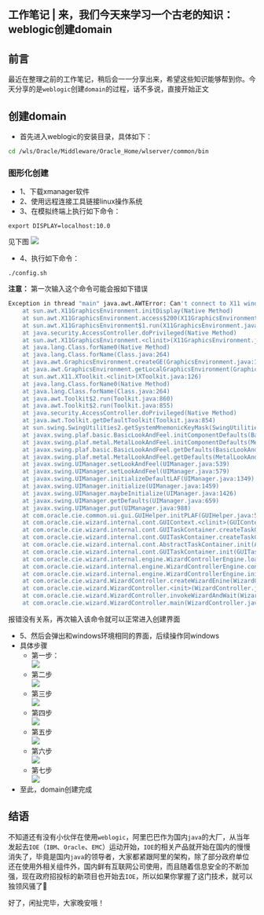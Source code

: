 ## 工作笔记 | 来，我们今天来学习一个古老的知识：weblogic创建domain

## 前言

最近在整理之前的工作笔记，稍后会一一分享出来，希望这些知识能够帮到你。今天分享的是`weblogic`创建`domain`的过程，话不多说，直接开始正文





## 创建domain

- 首先进入weblogic的安装目录，具体如下：
```sh
cd /wls/Oracle/Middleware/Oracle_Home/wlserver/common/bin
```

### 图形化创建
- 1、下载xmanager软件
- 2、使用远程连接工具链接linux操作系统
- 3、在模拟终端上执行如下命令：
```
export DISPLAY=localhost:10.0
```
见下图
![](https://gitee.com/sysker/picBed/raw/master/images/weblogic-linux-01.png)

- 4、执行如下命令：
```
./config.sh
```
**注意：** 第一次输入这个命令可能会报如下错误
```sh
Exception in thread "main" java.awt.AWTError: Can't connect to X11 window server using 'localhost:10.0' as the value of the DISPLAY variable.
	at sun.awt.X11GraphicsEnvironment.initDisplay(Native Method)
	at sun.awt.X11GraphicsEnvironment.access$200(X11GraphicsEnvironment.java:65)
	at sun.awt.X11GraphicsEnvironment$1.run(X11GraphicsEnvironment.java:115)
	at java.security.AccessController.doPrivileged(Native Method)
	at sun.awt.X11GraphicsEnvironment.<clinit>(X11GraphicsEnvironment.java:74)
	at java.lang.Class.forName0(Native Method)
	at java.lang.Class.forName(Class.java:264)
	at java.awt.GraphicsEnvironment.createGE(GraphicsEnvironment.java:103)
	at java.awt.GraphicsEnvironment.getLocalGraphicsEnvironment(GraphicsEnvironment.java:82)
	at sun.awt.X11.XToolkit.<clinit>(XToolkit.java:126)
	at java.lang.Class.forName0(Native Method)
	at java.lang.Class.forName(Class.java:264)
	at java.awt.Toolkit$2.run(Toolkit.java:860)
	at java.awt.Toolkit$2.run(Toolkit.java:855)
	at java.security.AccessController.doPrivileged(Native Method)
	at java.awt.Toolkit.getDefaultToolkit(Toolkit.java:854)
	at sun.swing.SwingUtilities2.getSystemMnemonicKeyMask(SwingUtilities2.java:2020)
	at javax.swing.plaf.basic.BasicLookAndFeel.initComponentDefaults(BasicLookAndFeel.java:1158)
	at javax.swing.plaf.metal.MetalLookAndFeel.initComponentDefaults(MetalLookAndFeel.java:431)
	at javax.swing.plaf.basic.BasicLookAndFeel.getDefaults(BasicLookAndFeel.java:148)
	at javax.swing.plaf.metal.MetalLookAndFeel.getDefaults(MetalLookAndFeel.java:1577)
	at javax.swing.UIManager.setLookAndFeel(UIManager.java:539)
	at javax.swing.UIManager.setLookAndFeel(UIManager.java:579)
	at javax.swing.UIManager.initializeDefaultLAF(UIManager.java:1349)
	at javax.swing.UIManager.initialize(UIManager.java:1459)
	at javax.swing.UIManager.maybeInitialize(UIManager.java:1426)
	at javax.swing.UIManager.getDefaults(UIManager.java:659)
	at javax.swing.UIManager.put(UIManager.java:988)
	at com.oracle.cie.common.ui.gui.GUIHelper.initPLAF(GUIHelper.java:51)
	at com.oracle.cie.wizard.internal.cont.GUIContext.<clinit>(GUIContext.java:296)
	at com.oracle.cie.wizard.internal.cont.GUITaskContainer.createTaskContext(GUITaskContainer.java:73)
	at com.oracle.cie.wizard.internal.cont.GUITaskContainer.createTaskContext(GUITaskContainer.java:21)
	at com.oracle.cie.wizard.internal.cont.AbstractTaskContainer.init(AbstractTaskContainer.java:32)
	at com.oracle.cie.wizard.internal.cont.GUITaskContainer.init(GUITaskContainer.java:21)
	at com.oracle.cie.wizard.internal.engine.WizardControllerEngine.loadTaskContainer(WizardControllerEngine.java:656)
	at com.oracle.cie.wizard.internal.engine.WizardControllerEngine.configureMode(WizardControllerEngine.java:595)
	at com.oracle.cie.wizard.internal.engine.WizardControllerEngine.init(WizardControllerEngine.java:172)
	at com.oracle.cie.wizard.WizardController.createWizardEnine(WizardController.java:110)
	at com.oracle.cie.wizard.WizardController.<init>(WizardController.java:28)
	at com.oracle.cie.wizard.WizardController.invokeWizardAndWait(WizardController.java:119)
	at com.oracle.cie.wizard.WizardController.main(WizardController.java:67)
```
报错没有关系，再次输入该命令就可以正常进入创建界面

- 5、然后会弹出和windows环境相同的界面，后续操作同windows
- 具体步骤
    - 第一步：<br>
![](https://gitee.com/sysker/picBed/raw/master/images/weblogic-linux-02.png)
    - 第二步<br>
    ![](https://gitee.com/sysker/picBed/raw/master/images/weblogic-linux-03.png)
    - 第三步<br>
    ![](https://gitee.com/sysker/picBed/raw/master/images/weblogic-linux-04.png)
    - 第四步<br>
    ![](https://gitee.com/sysker/picBed/raw/master/images/weblogic-linux-05.png)
    - 第五步<br>
    ![](https://gitee.com/sysker/picBed/raw/master/images/weblogic-linux-06.png)
    - 第六步<br>
    ![](https://gitee.com/sysker/picBed/raw/master/images/weblogic-linux-07.png)
    - 第七步<br>
    ![](https://gitee.com/sysker/picBed/raw/master/images/weblogic-linux-08.png)
- 至此，domain创建完成

## 结语

不知道还有没有小伙伴在使用`weblogic`，阿里巴巴作为国内`java`的大厂，从当年发起去`IOE`（`IBM`、`Oracle`、`EMC`）运动开始，`IOE`的相关产品就开始在国内的慢慢消失了，毕竟是国内`java`的领导者，大家都紧跟阿里的架构，除了部分政府单位还在使用外相关组件外，国内鲜有互联网公司使用，而且随着信息安全的不断加强，现在政府招投标的新项目也开始去`IOE`，所以如果你掌握了这门技术，就可以独领风骚了🤣

好了，闲扯完毕，大家晚安哦！
